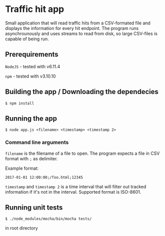 # Traffic hit app

Small application that will read traffic hits from a CSV-formated file and displays the information for every hit endpoint.
The program runs asynchrounously and uses streams to read from disk, so large CSV-files is capable of being run.

## Prerequirements
`NodeJS` - tested with v6.11.4

`npm`    - tested with v3.10.10

## Building the app / Downloading the dependecies
```shell
$ npm install
```

## Running the app
```shell
$ node app.js <filename> <timestamp> <timestamp 2>
```

### Command line arguments
`filename` is the filename of a file to open. The program expects a file in CSV format with `;` as delimiter.

Example format:

`2017-01-01 12:00:00;/foo.html;12345`


`timestamp` and `timestamp 2` is a time interval that will filter out tracked information if it's not in the interval. Supported format is ISO-8601.

## Running unit tests
```shell 
$ ./node_modules/mocha/bin/mocha tests/
```
in root directory